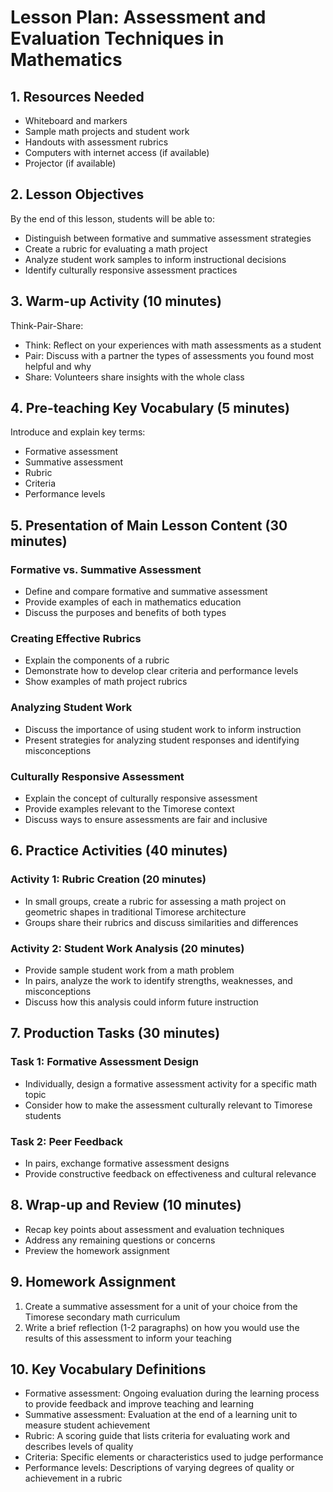# Lesson Plan: Assessment and Evaluation Techniques in Mathematics

## 1. Resources Needed

- Whiteboard and markers
- Sample math projects and student work
- Handouts with assessment rubrics
- Computers with internet access (if available)
- Projector (if available)

## 2. Lesson Objectives

By the end of this lesson, students will be able to:
- Distinguish between formative and summative assessment strategies
- Create a rubric for evaluating a math project
- Analyze student work samples to inform instructional decisions
- Identify culturally responsive assessment practices

## 3. Warm-up Activity (10 minutes)

Think-Pair-Share: 
- Think: Reflect on your experiences with math assessments as a student
- Pair: Discuss with a partner the types of assessments you found most helpful and why
- Share: Volunteers share insights with the whole class

## 4. Pre-teaching Key Vocabulary (5 minutes)

Introduce and explain key terms:
- Formative assessment
- Summative assessment
- Rubric
- Criteria
- Performance levels

## 5. Presentation of Main Lesson Content (30 minutes)

### Formative vs. Summative Assessment
- Define and compare formative and summative assessment
- Provide examples of each in mathematics education
- Discuss the purposes and benefits of both types

### Creating Effective Rubrics
- Explain the components of a rubric
- Demonstrate how to develop clear criteria and performance levels
- Show examples of math project rubrics

### Analyzing Student Work
- Discuss the importance of using student work to inform instruction
- Present strategies for analyzing student responses and identifying misconceptions

### Culturally Responsive Assessment
- Explain the concept of culturally responsive assessment
- Provide examples relevant to the Timorese context
- Discuss ways to ensure assessments are fair and inclusive

## 6. Practice Activities (40 minutes)

### Activity 1: Rubric Creation (20 minutes)
- In small groups, create a rubric for assessing a math project on geometric shapes in traditional Timorese architecture
- Groups share their rubrics and discuss similarities and differences

### Activity 2: Student Work Analysis (20 minutes)
- Provide sample student work from a math problem
- In pairs, analyze the work to identify strengths, weaknesses, and misconceptions
- Discuss how this analysis could inform future instruction

## 7. Production Tasks (30 minutes)

### Task 1: Formative Assessment Design
- Individually, design a formative assessment activity for a specific math topic
- Consider how to make the assessment culturally relevant to Timorese students

### Task 2: Peer Feedback
- In pairs, exchange formative assessment designs
- Provide constructive feedback on effectiveness and cultural relevance

## 8. Wrap-up and Review (10 minutes)

- Recap key points about assessment and evaluation techniques
- Address any remaining questions or concerns
- Preview the homework assignment

## 9. Homework Assignment

1. Create a summative assessment for a unit of your choice from the Timorese secondary math curriculum
2. Write a brief reflection (1-2 paragraphs) on how you would use the results of this assessment to inform your teaching

## 10. Key Vocabulary Definitions

- Formative assessment: Ongoing evaluation during the learning process to provide feedback and improve teaching and learning
- Summative assessment: Evaluation at the end of a learning unit to measure student achievement
- Rubric: A scoring guide that lists criteria for evaluating work and describes levels of quality
- Criteria: Specific elements or characteristics used to judge performance
- Performance levels: Descriptions of varying degrees of quality or achievement in a rubric